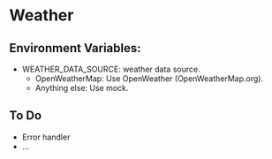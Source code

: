 # Weather

## Environment Variables:
- WEATHER_DATA_SOURCE: weather data source.
  - OpenWeatherMap: Use OpenWeather (OpenWeatherMap.org).
  - Anything else: Use mock.

## To Do
- Error handler
- ...

